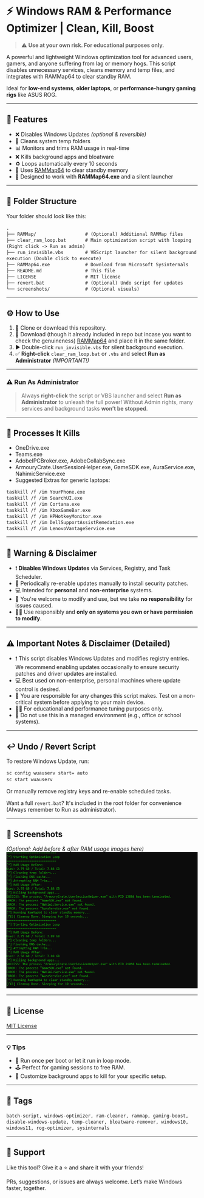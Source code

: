 # ⚡ Windows RAM & Performance Optimizer | Clean, Kill, Boost

> ⚠️ **Use at your own risk. For educational purposes only.**

A powerful and lightweight Windows optimization tool for advanced users, gamers, and anyone suffering from lag or memory hogs. This script disables unnecessary services, cleans memory and temp files, and integrates with RAMMap64 to clear standby RAM.

Ideal for **low-end systems**, **older laptops**, or **performance-hungry gaming rigs** like ASUS ROG.

---

## 🧰 Features

- ❌ Disables Windows Updates _(optional & reversible)_
- 🛃 Cleans system temp folders
- 📊 Monitors and trims RAM usage in real-time
- ❌ Kills background apps and bloatware
- ♻️ Loops automatically every 10 seconds
- 🚿 Uses [RAMMap64](https://learn.microsoft.com/en-us/sysinternals/downloads/rammap) to clear standby memory
- 🧠 Designed to work with **RAMMap64.exe** and a silent launcher

---

## 📁 Folder Structure

Your folder should look like this:

```
.
├── RAMMap/                  # (Optional) Additional RAMMap files
├── clear_ram_loop.bat       # Main optimization script with looping (Right click -> Run as admin)
├── run_invisible.vbs        # VBScript launcher for silent background execution (Double click to execute)
├── RAMMap64.exe             # Download from Microsoft Sysinternals
├── README.md                # This file
├── LICENSE                  # MIT license
├── revert.bat               # (Optional) Undo script for updates
└── screenshots/             # (Optional visuals)
```

---

## ⚙️ How to Use

1. 📄 Clone or download this repository.
2. 💾 Download (though it already included in repo but incase you want to check the genuineness) [RAMMap64](https://learn.microsoft.com/en-us/sysinternals/downloads/rammap) and place it in the same folder.
3. ▶️ Double-click `run_invisible.vbs` for silent background execution.
4. ✅ **Right-click** `clear_ram_loop.bat` or `.vbs` and select **Run as Administrator** _(IMPORTANT!)_

---

### ⚠️ Run As Administrator

> Always **right-click** the script or VBS launcher and select **Run as Administrator** to unleash the full power! Without Admin rights, many services and background tasks **won’t be stopped**.

---

## 🚪 Processes It Kills

- OneDrive.exe
- Teams.exe
- AdobeIPCBroker.exe, AdobeCollabSync.exe
- ArmouryCrate.UserSessionHelper.exe, GameSDK.exe, AuraService.exe, NahimicService.exe
- Suggested Extras for generic laptops:

```batch
taskkill /f /im YourPhone.exe
taskkill /f /im SearchUI.exe
taskkill /f /im Cortana.exe
taskkill /f /im XboxGameBar.exe
taskkill /f /im HPHotkeyMonitor.exe
taskkill /f /im DellSupportAssistRemedation.exe
taskkill /f /im LenovoVantageService.exe
```

---

## 🚨 Warning & Disclaimer

- ❗ **Disables Windows Updates** via Services, Registry, and Task Scheduler.
- 🔐 Periodically re-enable updates manually to install security patches.
- 💻 Intended for **personal** and **non-enterprise** systems.
- 🤝 You're welcome to modify and use, but we take **no responsibility** for issues caused.
- 🧑‍💼 Use responsibly and **only on systems you own or have permission to modify**.

---

## ⚠️ Important Notes & Disclaimer (Detailed)

- ❗ This script disables Windows Updates and modifies registry entries. We recommend enabling updates occasionally to ensure security patches and driver updates are installed.
- 💻 Best used on non-enterprise, personal machines where update control is desired.
- 🔐 You are responsible for any changes this script makes. Test on a non-critical system before applying to your main device.
- 👨‍⚖️ For educational and performance tuning purposes only.
- 🚫 Do not use this in a managed environment (e.g., office or school systems).

---

## ↩️ Undo / Revert Script

To restore Windows Update, run:

```cmd
sc config wuauserv start= auto
sc start wuauserv
```

Or manually remove registry keys and re-enable scheduled tasks.

Want a full `revert.bat`? It's included in the root folder for convenience (Always remember to Run as administrator).

---

## 🌟 Screenshots

_(Optional: Add before & after RAM usage images here)_
![clear_ram_loop.bat UI](image.png)

---

## 📆 License

[MIT License](LICENSE)

---

### 💡 Tips

- 🧪 Run once per boot or let it run in loop mode.
- 🕹️ Perfect for gaming sessions to free RAM.
- 🧩 Customize background apps to kill for your specific setup.

---

## 🌚 Tags

```
batch-script, windows-optimizer, ram-cleaner, rammap, gaming-boost, disable-windows-update, temp-cleaner, bloatware-remover, windows10, windows11, rog-optimizer, sysinternals
```

---

## 👊 Support

Like this tool? Give it a ⭐ and share it with your friends!

PRs, suggestions, or issues are always welcome. Let’s make Windows faster, together.
